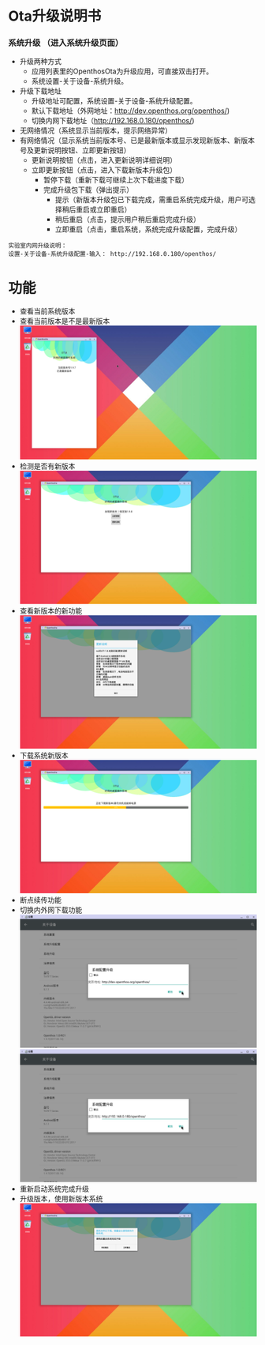 # Ota升级说明书
### 系统升级 （进入系统升级页面）
 * 升级两种方式
   - 应用列表里的OpenthosOta为升级应用，可直接双击打开。
   - 系统设置-关于设备-系统升级。
 * 升级下载地址
   - 升级地址可配置，系统设置-关于设备-系统升级配置。
   - 默认下载地址（外网地址：http://dev.openthos.org/openthos/)
   - 切换内网下载地址（http://192.168.0.180/openthos/)
 * 无网络情况（系统显示当前版本，提示网络异常）
 * 有网络情况（显示系统当前版本号、已是最新版本或显示发现新版本、新版本号及更新说明按钮、立即更新按钮）
   - 更新说明按钮（点击，进入更新说明详细说明）
   - 立即更新按钮（点击，进入下载新版本升级包）
      - 暂停下载（重新下载可继续上次下载进度下载）
      - 完成升级包下载（弹出提示）
        - 提示（新版本升级包已下载完成，需重启系统完成升级，用户可选择稍后重启或立即重启）
        - 稍后重启（点击，提示用户稍后重启完成升级）
        - 立即重启（点击，重启系统，系统完成升级配置，完成升级）

```
实验室内网升级说明：
设置-关于设备-系统升级配置-输入： http://192.168.0.180/openthos/
```
# 功能  
- 查看当前系统版本
- 查看当前版本是不是最新版本
  ![](pic/shengji/tmp_3745-dangqianzuixin-271811308.png)
- 检测是否有新版本
  ![](pic/shengji/Screenshot_2017-03-14-15-08-13.png)
- 查看新版本的新功能
  ![](pic/shengji/Screenshot_2017-03-14-15-08-20.png)
- 下载系统新版本
  ![](pic/shengji/Screenshot_2017-03-14-15-08-30.png)
- 断点续传功能
- 切换内外网下载功能
  ![](pic/shengji/tmp_4267-Screenshot_2017-03-14-15-15-5738969218.png)
  ![](pic/shengji/tmp_4267-ota005-1398370391.png)
- 重新启动系统完成升级
- 升级版本，使用新版本系统
  ![](pic/shengji/Screenshot_2017-03-14-15-08-38.png)

